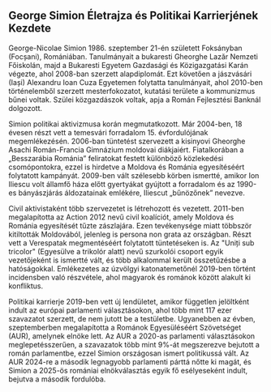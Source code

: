 ## George Simion Életrajza és Politikai Karrierjének Kezdete

George-Nicolae Simion 1986. szeptember 21-én született Foksányban (Focșani), Romániában. Tanulmányait a bukaresti Gheorghe Lazăr Nemzeti Főiskolán, majd a Bukaresti Egyetem Gazdasági és Közigazgatási Karán végezte, ahol 2008-ban szerzett alapdiplomát. Ezt követően a jászvásári (Iași) Alexandru Ioan Cuza Egyetemen folytatta tanulmányait, ahol 2010-ben történelemből szerzett mesterfokozatot, kutatási területe a kommunizmus bűnei voltak. Szülei közgazdászok voltak, apja a Román Fejlesztési Banknál dolgozott.

Simion politikai aktivizmusa korán megmutatkozott. Már 2004-ben, 18 évesen részt vett a temesvári forradalom 15. évfordulójának megemlékezésén. 2006-ban tüntetést szervezett a kisinyovi Gheorghe Asachi Román-Francia Gimnázium moldovai diákjaiért. Fiatalkorában a „Besszarábia Románia” feliratokat festett különböző közlekedési csomópontokra, ezzel is hirdetve a Moldova és Románia egyesítéséért folytatott kampányát. 2009-ben vált szélesebb körben ismertté, amikor Ion Iliescu volt államfő háza előtt gyertyákat gyújtott a forradalom és az 1990-es bányászjárás áldozatainak emlékére, Iliescut „bűnözőnek” nevezve.

Civil aktivistaként több szervezetet is létrehozott és vezetett. 2011-ben megalapította az Action 2012 nevű civil koalíciót, amely Moldova és Románia egyesítését tűzte zászlajára. Ezen tevékenysége miatt többször kitiltották Moldovából, jelenleg is persona non grata az országban. Részt vett a Verespatak megmentéséért folytatott tüntetéseken is. Az "Uniți sub tricolor" (Egyesülve a trikolór alatt) nevű szurkolói csoport egyik vezetőjeként is ismertté vált, és több alkalommal került összetűzésbe a hatóságokkal. Emlékezetes az úzvölgyi katonatemetőnél 2019-ben történt incidensben való részvétele, ahol magyarok és románok között alakult ki konfliktus.

Politikai karrierje 2019-ben vett új lendületet, amikor független jelöltként indult az európai parlamenti választásokon, ahol több mint 117 ezer szavazatot szerzett, de nem jutott be a testületbe. Ugyanebben az évben, szeptemberben megalapította a Románok Egyesüléséért Szövetséget (AUR), amelynek elnöke lett. Az AUR a 2020-as parlamenti választásokon meglepetésszerűen, a szavazatok több mint 9%-át megszerezve bejutott a román parlamentbe, ezzel Simion országosan ismert politikussá vált. Az AUR 2024-re a második legnagyobb parlamenti párttá nőtte ki magát, és Simion a 2025-ös romániai elnökválasztás egyik fő esélyeseként indult, bejutva a második fordulóba.
